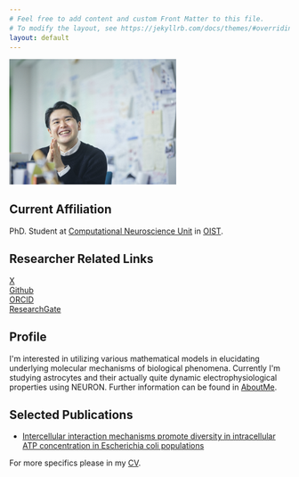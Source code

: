 ```yaml
---
# Feel free to add content and custom Front Matter to this file.
# To modify the layout, see https://jekyllrb.com/docs/themes/#overriding-theme-defaults
layout: default
---
```

<img src="assets/images/profPic.jpg" alt="drawing" width="300" id="hp"/>

## Current Affiliation

 PhD. Student at [Computational Neuroscience Unit](https://groups.oist.jp/cnu) in [OIST](https://www.oist.jp/).  
 
## Researcher Related Links

[X](https://x.com/ryojnakatani)  
[Github](https://github.com/rjnakatani)  
[ORCID](https://orcid.org/0000-0002-7009-9996)  
[ResearchGate](https://www.researchgate.net/profile/Ryo-Nakatani-3)  

<div id="chart"></div>
 <script src="https://cdnjs.cloudflare.com/ajax/libs/jquery/3.4.1/jquery.min.js"></script>
 <script src="https://cdn.jsdelivr.net/npm/apexcharts"></script>
<script src="assets/charts/apexchartScript.js"></script>

## Profile  

I'm interested in utilizing various mathematical models in elucidating underlying molecular mechanisms of biological phenomena.
Currently I'm studying astrocytes and their actually quite dynamic electrophysiological properties using NEURON.
Further information can be found in [AboutMe](/about.markdown).
    
## Selected Publications

- [Intercellular interaction mechanisms promote diversity in intracellular ATP concentration in Escherichia coli populations](https://www.nature.com/articles/s41598-022-22189-x)
    
 For more specifics please in my [CV](/cv.markdown).
 
